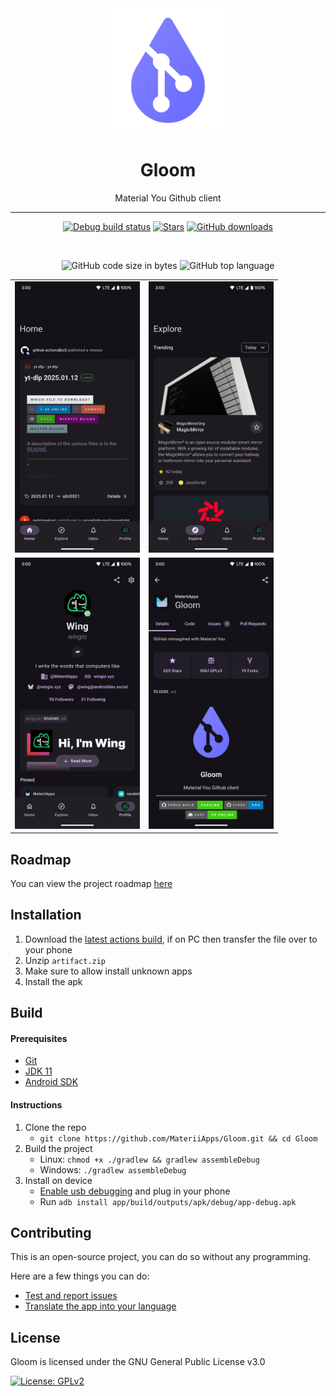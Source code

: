 
<div align="center">

  <img src=".github/images/logo.png" alt="Gloom logo" width="200px" />
  
  # Gloom

  
  Material You Github client
  
  ---
  [![Debug build status](https://img.shields.io/github/actions/workflow/status/MateriiApps/Gloom/android.yml?label=Debug%20Build&logo=github&style=for-the-badge&branch=main)](https://nightly.link/MateriiApps/Gloom/workflows/android/main/gloom-debug.zip)
  [![Stars](https://img.shields.io/github/stars/MateriiApps/Gloom?logo=github&style=for-the-badge)](https://github.com/MateriiApps/Gloom/stargazers)
  [![GitHub downloads](https://img.shields.io/discord/885879572447522817?logo=discord&logoColor=white&style=for-the-badge)](https://discord.gg/3y6vbneMsW)
  
  <br>
  
  ![GitHub code size in bytes](https://img.shields.io/github/languages/code-size/MateriiApps/Gloom?logo=github&logoColor=%23fff&style=for-the-badge)
  ![GitHub top language](https://img.shields.io/github/languages/top/MateriiApps/Gloom?style=for-the-badge)

|                                                                                                                                                                                                                                                       |                                                                                                                                                                                                                                                       |
|-------------------------------------------------------------------------------------------------------------------------------------------------------------------------------------------------------------------------------------------------------|-------------------------------------------------------------------------------------------------------------------------------------------------------------------------------------------------------------------------------------------------------|
| <picture><source media="(prefers-color-scheme: dark)" srcset=".github/images/Home.png" /><source media="(prefers-color-scheme: light)" srcset=".github/images/Home-Light.png" /><img src=".github/images/Home.png" width="200px"/></picture>          | <picture><source media="(prefers-color-scheme: dark)" srcset=".github/images/Explore.png" /><source media="(prefers-color-scheme: light)" srcset=".github/images/Explore-Light.png" /><img src=".github/images/Explore.png" width="200px"/></picture> |
| <picture><source media="(prefers-color-scheme: dark)" srcset=".github/images/Profile.png" /><source media="(prefers-color-scheme: light)" srcset=".github/images/Profile-Light.png" /><img src=".github/images/Profile.png" width="200px"/></picture> | <picture><source media="(prefers-color-scheme: dark)" srcset=".github/images/Repo.png" /><source media="(prefers-color-scheme: light)" srcset=".github/images/Repo-Light.png" /><img src=".github/images/Repo.png" width="200px"/></picture>          |
</div>

## Roadmap

You can view the project roadmap [here](https://github.com/orgs/MateriiApps/projects/2)

Installation
---
 1. Download the [latest actions build](https://nightly.link/MateriiApps/Gloom/workflows/android/main/artifact.zip), if on PC then transfer the file over to your phone
 2. Unzip `artifact.zip`
 3. Make sure to allow install unknown apps
 4. Install the apk

Build
---

#### Prerequisites
  - [Git](https://git-scm.com/downloads)
  - [JDK 11](https://www.oracle.com/java/technologies/javase/jdk11-archive-downloads.html)
  - [Android SDK](https://developer.android.com/studio)

#### Instructions

1. Clone the repo
    - `git clone https://github.com/MateriiApps/Gloom.git && cd Gloom`
2. Build the project
    - Linux: `chmod +x ./gradlew && gradlew assembleDebug`
    - Windows: `./gradlew assembleDebug`
3. Install on device
    - [Enable usb debugging](https://developer.android.com/studio/debug/dev-options) and plug in your phone
    - Run `adb install app/build/outputs/apk/debug/app-debug.apk`

## Contributing

This is an open-source project, you can do so without any programming.

Here are a few things you can do:

- [Test and report issues](https://github.com/MateriiApps/Gloom/issues/new/choose)
- [Translate the app into your language](https://crowdin.com/project/gloom)
    
License
---
Gloom is licensed under the GNU General Public License v3.0

[![License: GPLv2](https://img.shields.io/badge/License-GPL%20v3-blue.svg?style=for-the-badge)](https://github.com/MateriiApps/Gloom/blob/main/LICENSE)
